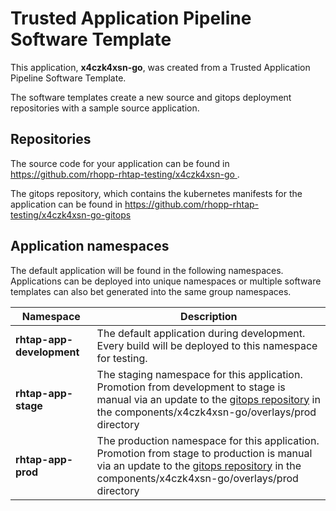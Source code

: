 # Trusted Application Pipeline Software Template

This application, **x4czk4xsn-go**, was created from a Trusted Application Pipeline Software Template.

The software templates create a new source and gitops deployment repositories with a sample source application. 

## Repositories

The source code for your application can be found in [https://github.com/rhopp-rhtap-testing/x4czk4xsn-go ](https://github.com/rhopp-rhtap-testing/x4czk4xsn-go ).
 
The gitops repository, which contains the kubernetes manifests for the application can be found in 
[https://github.com/rhopp-rhtap-testing/x4czk4xsn-go-gitops ](https://github.com/rhopp-rhtap-testing/x4czk4xsn-go-gitops ) 

## Application namespaces 

The default application will be found in the following namespaces. Applications can be deployed into unique namespaces or multiple software templates can also bet generated into the same group namespaces.  

|  Namespace   |  Description   |  
| -------- | -------- |   
| **rhtap-app-development** | The default application during development. Every build will be deployed to this namespace for testing. | 
| **rhtap-app-stage** | The staging namespace for this application. Promotion from development to stage is manual via an update to the [gitops repository](https://github.com/rhopp-rhtap-testing/x4czk4xsn-go-gitops ) in the components/x4czk4xsn-go/overlays/prod directory |  
| **rhtap-app-prod** | The production namespace for this application. Promotion from stage to production is manual via an update to the [gitops repository](https://github.com/rhopp-rhtap-testing/x4czk4xsn-go-gitops ) in the components/x4czk4xsn-go/overlays/prod directory | 